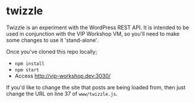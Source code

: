 # twizzle
Twizzle is an experiment with the WordPress REST API. It is intended to be used in conjunction with the VIP Workshop VM, so you'll need to make some changes to use it 'stand-alone'.

Once you've cloned this repo locally;

- `npm install`
- `npm start`
- Access http://vip-workshop.dev:3030/

If you'd like to change the site that posts are being loaded from, then just change the URL on line 37 of `www/twizzle.js`.
